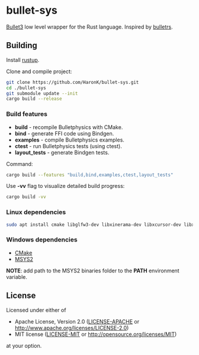# bullet-sys

[Bullet3](https://github.com/bulletphysics/bullet3) low level wrapper for the Rust language. Inspired by [bulletrs](https://github.com/not-fl3/bulletrs/).

## Building

Install [rustup](https://rustup.rs/).

Clone and compile project:

```bash
git clone https://github.com/HaronK/bullet-sys.git
cd ./bullet-sys
git submodule update --init
cargo build --release
```

### Build features

- **build** - recompile Bulletphysics with CMake.
- **bind** - generate FFI code using Bindgen.
- **examples** - compile Bulletphysics examples.
- **ctest** - run Bulletphysics tests (using ctest).
- **layout_tests** - generate Bindgen tests.

Command:

```bash
cargo build --features "build,bind,examples,ctest,layout_tests"
```

Use **-vv** flag to visualize detailed build progress:

```bash
cargo build -vv
```

### Linux dependencies

```bash
sudo apt install cmake libglfw3-dev libxinerama-dev libxcursor-dev libxi-dev libcsfml-dev libclang-dev
```

### Windows dependencies

 * [CMake](https://cmake.org/)
 * [MSYS2](https://www.msys2.org/)

**NOTE**: add path to the MSYS2 binaries folder to the **PATH** environment variable.

## License

Licensed under either of

- Apache License, Version 2.0 ([LICENSE-APACHE](LICENSE-APACHE) or
  http://www.apache.org/licenses/LICENSE-2.0)
- MIT license ([LICENSE-MIT](LICENSE-MIT) or http://opensource.org/licenses/MIT)

at your option.
